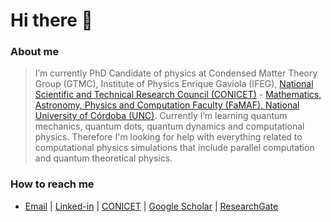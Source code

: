 # Hi there 👋

### About me
> I’m currently PhD Candidate of physics at Condensed Matter Theory Group (GTMC), Institute of Physics Enrique Gaviola (IFEG), [National Scientific and Technical Research Council (CONICET)](https://www.conicet.gov.ar/) - [Mathematics, Astronomy, Physics and Computation Faculty (FaMAF), National University of Córdoba (UNC)](https://www.famaf.unc.edu.ar/). Currently I’m learning quantum mechanics, quantum dots, quantum dynamics and computational physics. Therefore I'm looking for help with everything related to computational physics simulations that include parallel computation and quantum theoretical physics.

### How to reach me
- [Email](martinmendez@mi.unc.edu.ar) | [Linked-in](https://www.linkedin.com/in/mendez-martin/) | [CONICET](https://www.conicet.gov.ar/new_scp/detalle.php?id=61676&keywords=&datos_academicos=yes) | [Google Scholar](https://scholar.google.com/citations?user=12b8yIQAAAAJ&hl=en) | [ResearchGate](https://scholar.google.com/citations?user=12b8yIQAAAAJ&hl=en)

<!--
**mendzmartin/mendzmartin** is a ✨ _special_ ✨ repository because its `README.md` (this file) appears on your GitHub profile.

Here are some ideas to get you started:

- 🔭 I’m currently working on ...
- 🌱 I’m currently learning ...
- 👯 I’m looking to collaborate on ...
- 🤔 I’m looking for help with ...
- 💬 Ask me about ...
- 📫 How to reach me: ...
- 😄 Pronouns: ...
- ⚡ Fun fact: ...
-->
